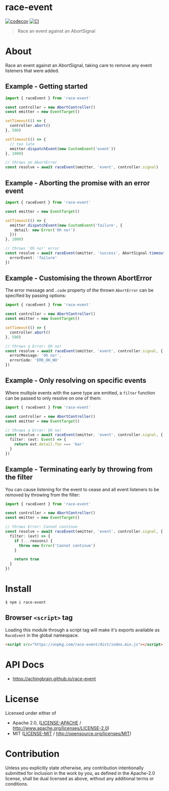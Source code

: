 # race-event

[![codecov](https://img.shields.io/codecov/c/github/achingbrain/race-event.svg?style=flat-square)](https://codecov.io/gh/achingbrain/race-event)
[![CI](https://img.shields.io/github/actions/workflow/status/achingbrain/race-event/js-test-and-release.yml?branch=main\&style=flat-square)](https://github.com/achingbrain/race-event/actions/workflows/js-test-and-release.yml?query=branch%3Amain)

> Race an event against an AbortSignal

# About

<!--

!IMPORTANT!

Everything in this README between "# About" and "# Install" is automatically
generated and will be overwritten the next time the doc generator is run.

To make changes to this section, please update the @packageDocumentation section
of src/index.js or src/index.ts

To experiment with formatting, please run "npm run docs" from the root of this
repo and examine the changes made.

-->

Race an event against an AbortSignal, taking care to remove any event
listeners that were added.

## Example - Getting started

```TypeScript
import { raceEvent } from 'race-event'

const controller = new AbortController()
const emitter = new EventTarget()

setTimeout(() => {
  controller.abort()
}, 500)

setTimeout(() => {
  // too late
  emitter.dispatchEvent(new CustomEvent('event'))
}, 1000)

// throws an AbortError
const resolve = await raceEvent(emitter, 'event', controller.signal)
```

## Example - Aborting the promise with an error event

```TypeScript
import { raceEvent } from 'race-event'

const emitter = new EventTarget()

setTimeout(() => {
  emitter.dispatchEvent(new CustomEvent('failure', {
    detail: new Error('Oh no!')
  }))
}, 1000)

// throws 'Oh no!' error
const resolve = await raceEvent(emitter, 'success', AbortSignal.timeout(5000), {
  errorEvent: 'failure'
})
```

## Example - Customising the thrown AbortError

The error message and `.code` property of the thrown `AbortError` can be
specified by passing options:

```TypeScript
import { raceEvent } from 'race-event'

const controller = new AbortController()
const emitter = new EventTarget()

setTimeout(() => {
  controller.abort()
}, 500)

// throws a Error: Oh no!
const resolve = await raceEvent(emitter, 'event', controller.signal, {
  errorMessage: 'Oh no!',
  errorCode: 'ERR_OH_NO'
})
```

## Example - Only resolving on specific events

Where multiple events with the same type are emitted, a `filter` function can
be passed to only resolve on one of them:

```TypeScript
import { raceEvent } from 'race-event'

const controller = new AbortController()
const emitter = new EventTarget()

// throws a Error: Oh no!
const resolve = await raceEvent(emitter, 'event', controller.signal, {
  filter: (evt: Event) => {
    return evt.detail.foo === 'bar'
  }
})
```

## Example - Terminating early by throwing from the filter

You can cause listening for the event to cease and all event listeners to be
removed by throwing from the filter:

```TypeScript
import { raceEvent } from 'race-event'

const controller = new AbortController()
const emitter = new EventTarget()

// throws Error: Cannot continue
const resolve = await raceEvent(emitter, 'event', controller.signal, {
  filter: (evt) => {
    if (...reasons) {
      throw new Error('Cannot continue')
    }

    return true
  }
})
```

# Install

```console
$ npm i race-event
```

## Browser `<script>` tag

Loading this module through a script tag will make it's exports available as `RaceEvent` in the global namespace.

```html
<script src="https://unpkg.com/race-event/dist/index.min.js"></script>
```

# API Docs

- <https://achingbrain.github.io/race-event>

# License

Licensed under either of

- Apache 2.0, ([LICENSE-APACHE](LICENSE-APACHE) / <http://www.apache.org/licenses/LICENSE-2.0>)
- MIT ([LICENSE-MIT](LICENSE-MIT) / <http://opensource.org/licenses/MIT>)

# Contribution

Unless you explicitly state otherwise, any contribution intentionally submitted for inclusion in the work by you, as defined in the Apache-2.0 license, shall be dual licensed as above, without any additional terms or conditions.
